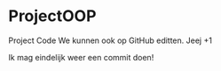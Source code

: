 # ProjectOOP
Project Code
We kunnen ook op GitHub editten. 
Jeej +1

Ik mag eindelijk weer een commit doen!